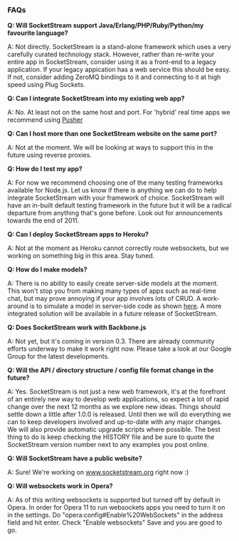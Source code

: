 ### FAQs

__Q: Will SocketStream support Java/Erlang/PHP/Ruby/Python/my favourite language?__

A: Not directly. SocketStream is a stand-alone framework which uses a very carefully curated technology stack. However, rather than re-write your entire app in SocketStream, consider using it as a front-end to a legacy application. If your legacy appication has a web service this should be easy. If not, consider adding ZeroMQ bindings to it and connecting to it at high speed using Plug Sockets.


__Q: Can I integrate SocketStream into my existing web app?__

A: No. At least not on the same host and port. For 'hybrid' real time apps we recommend using [Pusher](http://www.pusher.com)


__Q: Can I host more than one SocketStream website on the same port?__

A: Not at the moment. We will be looking at ways to support this in the future using reverse proxies.


__Q: How do I test my app?__

A: For now we recommend choosing one of the many testing frameworks available for Node.js. Let us know if there is anything we can do to help integrate SocketStream with your framework of choice. SocketStream will have an in-built default testing framework in the future but it will be a radical departure from anything that's gone before. Look out for announcements towards the end of 2011.


__Q: Can I deploy SocketStream apps to Heroku?__

A: Not at the moment as Heroku cannot correctly route websockets, but we working on something big in this area. Stay tuned.


__Q: How do I make models?__

A: There is no ability to easily create server-side models at the moment. This won't stop you from making many types of apps such as real-time chat, but may prove annoying if your app involves lots of CRUD. A work-around is to simulate a model in server-side code as shown [here](https://github.com/paulbjensen/socketstream_dashboard_example/blob/master/app/server/widget.coffee). A more integrated solution will be available in a future release of SocketStream.


__Q: Does SocketStream work with Backbone.js__

A: Not yet, but it's coming in version 0.3. There are already community efforts underway to make it work right now. Please take a look at our Google Group for the latest developments.


__Q: Will the API / directory structure / config file format change in the future?__

A: Yes. SocketStream is not just a new web framework, it's at the forefront of an entirely new way to develop web applications, so expect a lot of rapid change over the next 12 months as we explore new ideas. Things should settle down a little after 1.0.0 is released. Until then we will do everything we can to keep developers involved and up-to-date with any major changes. We will also provide automatic upgrade scripts where possible. The best thing to do is keep checking the HISTORY file and be sure to quote the SocketStream version number next to any examples you post online.


__Q: Will SocketStream have a public website?__

A: Sure! We're working on www.socketstream.org right now :)


__Q: Will websockets work in Opera?__

A: As of this writing websockets is supported but turned off by default in Opera. In order for Opera 11 to run websockets apps you need to turn it on in the settings. Do "opera:config#Enable%20WebSockets" in the address field and hit enter. Check "Enable websockets" Save and you are good to go.